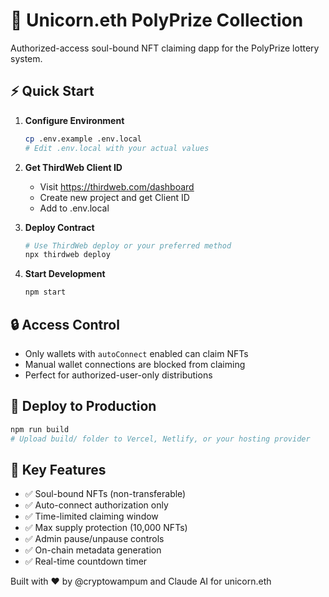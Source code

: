# 🦄 Unicorn.eth PolyPrize Collection

Authorized-access soul-bound NFT claiming dapp for the PolyPrize lottery system.

## ⚡ Quick Start

1. **Configure Environment**
   ```bash
   cp .env.example .env.local
   # Edit .env.local with your actual values
   ```

2. **Get ThirdWeb Client ID**
   - Visit https://thirdweb.com/dashboard
   - Create new project and get Client ID
   - Add to .env.local

3. **Deploy Contract** 
   ```bash
   # Use ThirdWeb deploy or your preferred method
   npx thirdweb deploy
   ```

4. **Start Development**
   ```bash
   npm start
   ```

## 🔒 Access Control

- Only wallets with `autoConnect` enabled can claim NFTs
- Manual wallet connections are blocked from claiming
- Perfect for authorized-user-only distributions

## 🚀 Deploy to Production

```bash
npm run build
# Upload build/ folder to Vercel, Netlify, or your hosting provider
```

## 📝 Key Features

- ✅ Soul-bound NFTs (non-transferable)
- ✅ Auto-connect authorization only
- ✅ Time-limited claiming window  
- ✅ Max supply protection (10,000 NFTs)
- ✅ Admin pause/unpause controls
- ✅ On-chain metadata generation
- ✅ Real-time countdown timer

Built with ❤️ by @cryptowampum and Claude AI for unicorn.eth

